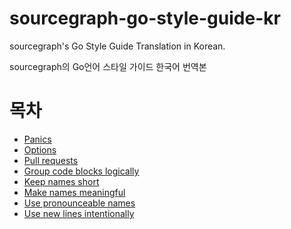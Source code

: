 # sourcegraph-go-style-guide-kr

sourcegraph's Go Style Guide Translation in Korean.

sourcegraph의 Go언어 스타일 가이드 한국어 번역본

# 목차
- [Panics](https://github.com/TangoEnSkai/sourcegraph-go-style-guide-kr/blob/master/guide.md#panics)
- [Options](https://github.com/TangoEnSkai/sourcegraph-go-style-guide-kr/blob/master/guide.md#options)
- [Pull requests](https://github.com/TangoEnSkai/sourcegraph-go-style-guide-kr/blob/master/guide.md#pull-requests)
- [Group code blocks logically](https://github.com/TangoEnSkai/sourcegraph-go-style-guide-kr/blob/master/guide.md#group-code-blocks-logically)
- [Keep names short](https://github.com/TangoEnSkai/sourcegraph-go-style-guide-kr/blob/master/guide.md#keep-names-short)
- [Make names meaningful](https://github.com/TangoEnSkai/sourcegraph-go-style-guide-kr/blob/master/guide.md#make-names-meaningful)
- [Use pronounceable names](https://github.com/TangoEnSkai/sourcegraph-go-style-guide-kr/blob/master/guide.md#use-pronounceable-names)
- [Use new lines intentionally](https://github.com/TangoEnSkai/sourcegraph-go-style-guide-kr/blob/master/guide.md#use-new-lines-intentionally)
